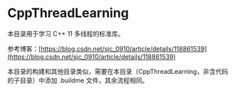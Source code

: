 # CppThreadLearning

本目录用于学习 C++ 11 多线程的标准库。

参考博客：[https://blog.csdn.net/sjc_0910/article/details/118861539](https://blog.csdn.net/sjc_0910/article/details/118861539)

本目录的构建和其他目录类似，需要在本目录（CppThreadLearning，非含代码的子目录）中添加 .buildme 文件，其余流程相同。

